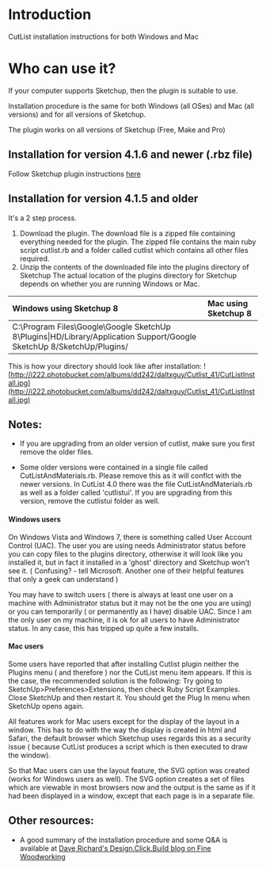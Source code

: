 # Introduction #

CutList installation instructions for both Windows and Mac


# Who can use it? #

If your computer supports Sketchup, then the plugin is suitable to use.

Installation procedure is the same for both Windows (all OSes) and Mac (all versions) and for all versions of Sketchup.

The plugin works on all versions of Sketchup (Free, Make and Pro)

## Installation for version 4.1.6 and newer (.rbz file) ##

Follow Sketchup plugin instructions [here](http://support.google.com/sketchup/bin/answer.py?hl=en&answer=38583)

## Installation for version 4.1.5 and older ##

It's a 2 step process.

  1. Download the plugin. The download file is a zipped file containing everything needed for the plugin. The zipped file contains the main ruby script cutlist.rb and a folder called cutlist which contains all other files required.
  1. Unzip the contents of the downloaded file into the plugins directory of Sketchup
The actual location of the plugins directory for Sketchup depends on whether you are running Windows or Mac.

|Windows using Sketchup 8|Mac using Sketchup 8|
|:-----------------------|:-------------------|
|C:\Program Files\Google\Google SketchUp 8\Plugins\|HD/Library/Application Support/Google SketchUp 8/SketchUp/Plugins/|

This is how your directory should look like after installation:
![http://i222.photobucket.com/albums/dd242/daltxguy/Cutlist_41/CutListInstall.jpg](http://i222.photobucket.com/albums/dd242/daltxguy/Cutlist_41/CutListInstall.jpg)


## Notes: ##
  * If you are upgrading from an older version of cutlist, make sure you first remove the older files.

  * Some older versions were contained in a single file called CutListAndMaterials.rb. Please remove this as it will conflct with the newer versions. In CutList 4.0 there was the file CutListAndMaterials.rb as well as a folder called 'cutlistui'. If you are upgrading from this version, remove the cutlistui folder as well.

#### Windows users ####

On Windows Vista and Windows 7, there is something called User Account Control (UAC). The user you are using needs Administrator status before you can copy files to the plugins directory, otherwise it will look like you installed it, but in fact it installed in a 'ghost' directory and Sketchup won't see it. ( Confusing? - tell Microsoft. Another one of their helpful features that only a geek can understand )

You may have to switch users ( there is always at least one user on a machine with Administrator status but it may not be the one you are using) or you can temporarily ( or permanently as I have) disable UAC. Since I am the only user on my machine, it is ok for all users to have Administrator status. In any case, this has tripped up quite a few installs.

#### Mac users ####

Some users have reported that after installing Cutlist plugin neither the Plugins menu ( and therefore ) nor the CutList menu item appears. If this is the case, the recommended solution is the following:
Try going to SketchUp>Preferences>Extensions, then check Ruby Script Examples. Close SketchUp and then restart it. You should get the Plug In menu when SketchUp opens again.

All features work for Mac users except for the display of the layout in a window. This has to do with the way the display is created in html and Safari, the default browser which Sketchup uses regards this as a security issue ( because CutList produces a script which is then executed to draw the window).

So that Mac users can use the layout feature, the SVG option was created (works for Windows users as well). The SVG option creates a set of files which are viewable in most browsers now and the output is the same as if it had been displayed in a window, except that each page is in a separate file.

## Other resources: ##
  * A good summary of the installation procedure and some Q&A is available at [Dave Richard's Design.Click.Build blog on Fine Woodworking](http://www.finewoodworking.com/item/32267/cut-list-plugin-installation)